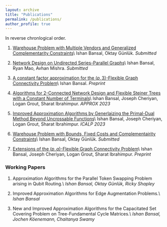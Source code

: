 ```yaml
---
layout: archive
title: "Publications"
permalink: /publications/
author_profile: true
---
```


<!---
{% if author.googlescholar %}
  #You can also find my articles on <u><a href="{{author.googlescholar}}">my Google Scholar profile</a>.</u>
{% endif %}

{% include base_path %}

{% for post in site.publications reversed %}
  #{% include archive-single.html %}
{% endfor %}
--->

In reverse chronlogical order.

1. [Warehouse Problem with Multiple Vendors and Generalized Complementarity Constraints](https://arxiv.org/abs/2401.10738)\ Ishan Bansal, Oktay Günlük. *Submitted*

2. [Network Design on Undirected Series-Parallel Graphs](https://arxiv.org/abs/2401.10729)\ Ishan Bansal, Ryan Mao, Avhan Mishra. *Submitted*

3. [A constant factor approximation for the $(p,3)$-Flexible Graph Connectivity Problem](https://arxiv.org/abs/2308.15714)\ Ishan Bansal. *Preprint*

4. [Algorithms for 2-Connected Network Design and Flexible Steiner Trees with a Constant Number of Terminals](https://arxiv.org/abs/2206.11807)\ Ishan Bansal, Joseph Cheriyan, Logan Grout, Sharat Ibrahimpur. *APPROX 2023*

5. [Improved Approximation Algorithms by Generlaizing the Primal-Dual Method Beyond Uncrossable Functions](https://arxiv.org/abs/2209.11209)\ Ishan Bansal, Joseph Cheriyan, Logan Grout, Sharat Ibrahimpur. *ICALP 2023*

6. [Warehouse Problem with Bounds, Fixed Costs and Complementairity Constraints](https://arxiv.org/abs/2302.12136)\ Ishan Bansal, Oktay Günlük. *Submitted*

7. [Extensions of the $(p,q)$-Flexible Graph Connectivity Problem](https://arxiv.org/abs/2211.09747)\ Ishan Bansal, Joseph Cheriyan, Logan Grout, Sharat Ibrahimpur. *Preprint*


### Working Papers

1. Approximation Algorithms for the Parallel Token Swapping Problem arising in Qubit Routing.\ *Ishan Bansal, Oktay Günlük, Ricky Shapley*

2. Improved Approximation Algorithms for Edge Augmentation Problems.\ *Ishan Bansal*

3. New and Improved Approximation Algorithms for the Capacitated Set Covering Problem on Tree-Fundamental Cycle Matrices.\ *Ishan Bansal, Jochen Köenemann, Chaitanya Swamy*
